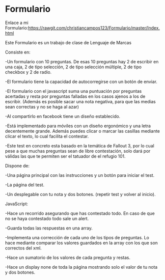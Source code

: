 # Formulario

Enlace a mi Formulario:https://rawgit.com/christiancampos123/Formulario/master/Index.html


Este Formulario es un trabajo de clase de Lenguaje de Marcas

Consiste en:

-Un formulario con 10 preguntas. De esas 10 preguntas hay 2 de escribir en una caja, 2 de tipo selección, 2 de tipo
selección múltiple, 2 de tipo checkbox y 2 de radio.

-El formulario tiene la capacidad de autocorregirse con un botón de enviar.

-El formulario con el javascript suma una puntuación por preguntas acertadas y resta por preguntas falladas en los casos
ajenos a los de escribir. (Además es posible sacar una nota negativa, para que las medias sean correctas y no se haga al azar)

-Al compartirlo en facebook tiene un diseño establecido.

-Está implementado para móviles con un diseño ergonómico y una letra decentemente grande. Además puedes clicar o marcar
las casillas mediante clicar el texto, lo cual facilita el contestar.

-Este test en concreto esta basado en la temática de Fallout 3, por lo cual pese a que muchas preguntas sean de libre
contestación, solo dará por válidas las que te permiten ser el tatuador de el refugio 101.

Dispone de:

-Una página principal con las instrucciones y un botón para iniciar el test.

-La página del test.

-Un desplegable con tu nota y dos botones. (repetir test y volver al inicio).


JavaScript:

-Hace un recorrido asegurando que has contestado todo. En caso de que no se haya contestado todo sale un alert.

-Guarda todas las respuestas en una array.

-Implementa una corrección de cada uno de los tipos de preguntas. Lo hace mediante comparar los valores guardados en la array
con los que son correctos del xml.

-Hace un sumatorio de los valores de cada pregunta y restas.

-Hace un display none de toda la página mostrando solo el valor de tu nota y dos botones.
